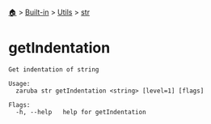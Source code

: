 <!--startTocHeader-->
[🏠](../../../README.md) > [Built-in](../../README.md) > [Utils](../README.md) > [str](README.md)
# getIndentation
<!--endTocHeader-->

```
Get indentation of string

Usage:
  zaruba str getIndentation <string> [level=1] [flags]

Flags:
  -h, --help   help for getIndentation

```

<!--startTocSubtopic-->
<!--endTocSubtopic-->